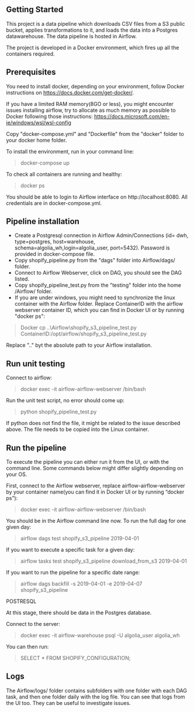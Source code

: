 ## Getting Started

This project is a data pipeline which downloads CSV files from a S3 public bucket, applies transformations to it, and loads the data into a Postgres datawarehouse. The data pipeline is hosted in Airflow.

The project is developed in a Docker environment, which fires up all the containers required. 

## Prerequisites

You need to install docker, depending on your environment, follow Docker instructions on https://docs.docker.com/get-docker/. 

If you have a limited RAM memory(8GO or less), you might encounter issues installing airflow, try to allocate as much memory as possible to Docker following those instructions:
https://docs.microsoft.com/en-ie/windows/wsl/wsl-config

Copy "docker-compose.yml" and "Dockerfile" from the "docker" folder to your docker home folder.

To install the environment, run in your command line:
> docker-compose up

To check all containers are running and healthy:
> docker ps

You should be able to login to Airflow interface on http://localhost:8080. All credentials are in docker-compose.yml.

## Pipeline installation

- Create a Postgresql connection in Airflow Admin/Connections (id= dwh, type=postgres, host=warehouse, schema=algolia_wh,login=algolia_user, port=5432). Password is provided in docker-compose file. 
- Copy shopify_pipeline.py from the "dags" folder into Airflow/dags/ folder.
- Connect to Airflow Webserver, click on DAG, you should see the DAG listed.
- Copy shopify_pipeline_test.py from the "testing" folder into the home /Airflow/ folder.
- If you are under windows, you might need to synchronize the linux container with the Airflow folder. Replace ContainerID with the airflow webserver container ID, which you can find in Docker UI or by running "docker ps":

> Docker cp ..\Airflow\shopify_s3_pipeline_test.py ContainerID:/opt/airflow/shopify_s3_pipeline_test.py

Replace ".." byt the absolute path to your Airflow installation.

## Run unit testing

Connect to airflow:

> docker exec -it airflow-airflow-webserver /bin/bash

Run the unit test script, no error should come up:

>python shopify_pipeline_test.py

If python does not find the file, it might be related to the issue described above. The file needs to be copied into the Linux container. 

## Run the pipeline

To execute the pipeline you can either run it from the UI, or with the command line. Some commands below might differ slightly depending on your OS. 

First, connect to the Airflow webserver, replace airflow-airflow-webserver by your container name(you can find it in Docker UI or by running “docker ps”):

> docker exec -it airflow-airflow-webserver /bin/bash

You should be in the Airflow command line now. To run the full dag for one given day:

> airflow dags test shopify_s3_pipeline 2019-04-01

If you want to execute a specific task for a given day:

> airflow tasks test shopify_s3_pipeline download_from_s3 2019-04-01

If you want to run the pipeline for a specific date range:

> airflow dags backfill -s 2019-04-01 -e 2019-04-07 shopify_s3_pipeline

POSTRESQL

At this stage, there should be data in the Postgres database. 

Connect to the server:

> docker exec -it  airflow-warehouse psql -U algolia_user algolia_wh

You can then run:

> SELECT * FROM SHOPIFY_CONFIGURATION;

## Logs

The Airflow/logs/ folder contains subfolders with one folder with each DAG task, and then one folder daily with the log file. You can see that logs from the UI too. They can be useful to investigate issues. 
